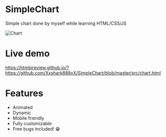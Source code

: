 # SimpleChart
Simple chart done by myself while learning HTML/CSS/JS

![Chart](https://i.imgur.com/FyU3lUH.png)

# Live demo
https://htmlpreview.github.io/?https://github.com/Xxshark888xX/SimpleChart/blob/master/src/chart.html

# Features
* Animated
* Dynamic
* Mobile friendly
* Fully customizable
* Free bugs included! 😁
